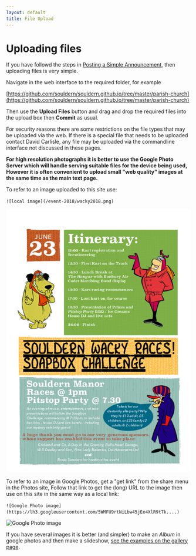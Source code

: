 ```yaml
---
layout: default
title: File Upload
---
```


# Uploading files

If you have followd the steps in [Posting a Simple Announcement](simple-posting),
then uploading files is very simple.

Navigate in the web interface to the required folder, for example

[https://github.com/souldern/souldern.github.io/tree/master/parish-church](https://github.com/souldern/souldern.github.io/tree/master/parish-church)

Then use the **Upload Files** button and drag and drop the required
files into the upload box then **Commit** as usual.

For security reasons there are some restrictions on the file types
that may be uploaded via the web. If there is a special file that needs
to be uploaded contact David Carlisle, any file may be uploaded via
the commandline interface not discussed in these pages.


**For high resolution photographs it is better to use the Google Photo
Server which will handle serving suitable files for the device being
used, However it is often convenient to upload small "web quality"
images at the same time as the main text page.**

To refer to an image uploaded to this site use: 

`![local image](/event-2018/wacky2018.png)`

![local image](/event-2018/wacky2018.png)

To refer to an image in Google Photos, get a "get link" from the share
menu in the Photos site, Follow that link to get the (long)  URL to the image
then use on this site in the same way as a local link:

`![Google Photo image](https://lh3.googleusercontent.com/5WMFU9rtNiLbw45jEe4XlR9tTk....)`

![Google Photo image](https://lh3.googleusercontent.com/5WMFU9rtNiLbw45jEe4XlR9tTkBP3A9Q9qPV_EaLMgvG8kj34hOpMUu69x2gQvSzBZYA5Fl6tZ93xgU4EnDpZoi7cerFGxPo4Kt5uGG5ygCTBHwftiESmZRHG7hB7ZdYzPtR4bwzaGOtNBV37MXqsA60iZLEkRv14vNN_eOYpcRnL9zmuFWtgcoXHfx9b7yWbbnEZcBTCtCDTb9Fd8IC1IcQdzUrddgj1mrE_epYyB-b0EvCyVZ60w8qs8QvEqEXeW8vu-8hHKHQMJMXZSQmU7UzTV0NiyUE1RT1F_K6PZ0C0_SMxSAL2PVs7y_7nKD8CzKv1sTiWPdAln5RMcI9G7TbkAQQBdK4BzZfKmD_h6CP41qo41zjNAozas4zHe-ooddS2GQzbJo5XseKl_J8feIzrb6B8eTjSFRkX7r9HJ8XfoCgtK1YSHxjlxBNcGZnjeORvUQnUvVAN3ykspgbvu19rKHrPEK1fUSjzUABZO0_E9iuIj7vatm01zZEx3BWgPkfGaQp7SCzwxrjBdBXpw2F184QroqPTBaNpcGvtlDoZLmsPUjjzg4axzVmBg9Fm1G8vp0bct-KMmHpiTwF00u4_prNhIjcmW2qK9M7cJGGxHLmhWkwZXyGQVAAU7hqe05oXeLGiWwp6GEx41LbqZVSS5ske9RjYc06SapDfQ_ZRygVjjT5Hj3e6w=w492-h874-no)

If you have several images it is better (and simpler) to make an _Album_ in google photos and then make a slideshow,
[see the examples on the gallery page](/home/gallery).
